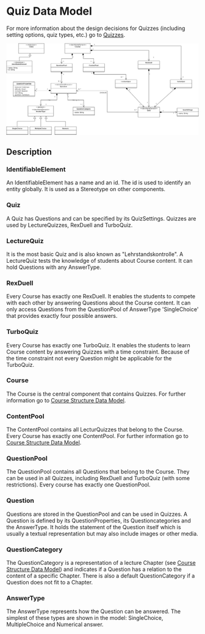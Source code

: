 # Quiz Data Model

For more information about the design decisions for Quizzes (including setting options, quiz types, etc.) go to [Quizzes](./Quizzes).

![QuizDataModel](./Images/Architecture/DataModel_Quiz.png)

## Description

### IdentifiableElement

An IdentifiableElement has a name and an id. The id is used to identify an entity globally. It is used as a Stereotype on other components.

### Quiz

A Quiz has Questions and can be specified by its QuizSettings. Quizzes are used by LectureQuizzes, RexDuell and TurboQuiz.

### LectureQuiz

It is the most basic Quiz and is also known as "Lehrstandskontrolle". A LectureQuiz tests the knowledge of students about Course content. It can hold Questions with any AnswerType.

### RexDuell

Every Course has exactly one RexDuell. It enables the students to compete with each other by answering Questions about the Course content. It can only access Questions from the QuestionPool of AnswerType 'SingleChoice' that provides exactly four possible answers.

### TurboQuiz

Every Course has exactly one TurboQuiz. It enables the students to learn Course content by answering Quizzes with a time constraint. Because of the time constraint not every Question might be applicable for the TurboQuiz.

### Course

The Course is the central component that contains Quizzes. For further information go to [Course Structure Data Model](./Application-Architecture--Data-Model--Course#course-structure-data-model).

### ContentPool

The ContentPool contains all LecturQuizzes that belong to the Course. Every Course has exactly one ContentPool. For further information go to [Course Structure Data Model](./Application-Architecture--Data-Model--Course#course-structure-data-model).

### QuestionPool

The QuestionPool contains all Questions that belong to the Course. They can be used in all Quizzes, including RexDuell and TurboQuiz (with some restrictions). Every course has exactly one QuestionPool.

### Question

Questions are stored in the QuestionPool and can be used in Quizzes. A Question is defined by its QuestionProperties, its Questioncategories and the AnswerType. It holds the statement of the Question itself which is usually a textual representation but may also include images or other media.

### QuestionCategory

The QuestionCategory is a representation of a lecture Chapter (see [Course Structure Data Model](./Application-Architecture--Data-Model--Course#course-structure-data-model)) and indicates if a Question has a relation to the content of a specific Chapter. There is also a default QuestionCategory if a Question does not fit to a Chapter.

### AnswerType

The AnswerType represents how the Question can be answered. The simplest of these types are shown in the model: SingleChoice, MultipleChoice and Numerical answer.
